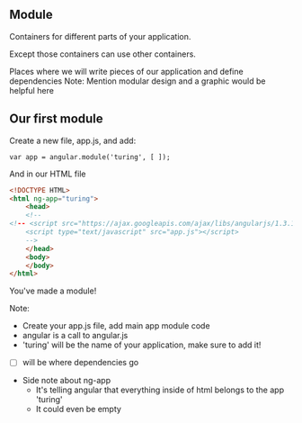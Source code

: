 ## Module

Containers for different parts of your application. <!-- .element: class="fragment" -->

Except those containers can use other containers.  <!-- .element: class="fragment" -->

Places where we will write pieces of our application and define dependencies <!-- .element: class="fragment" -->
Note: Mention modular design and a graphic would be helpful here



## Our first module

Create a new file, app.js, and add:

```
var app = angular.module('turing', [ ]);
```

And in our HTML file

```html
<!DOCTYPE HTML>
<html ng-app="turing">
    <head>
    <!--
<!-- <script src="https://ajax.googleapis.com/ajax/libs/angularjs/1.3.14/angular.min.js"></script>
    <script type="text/javascript" src="app.js"></script>
    -->
    </head>
    <body>
    </body>
</html>
```

You've made a module!

Note:
- Create your app.js file, add main app module code
- angular is a call to angular.js
- 'turing' will be the name of your application, make sure to add it!
- [ ] will be where dependencies go
- Side note about ng-app
    - It's telling angular that everything inside of html belongs to the app 'turing'
    - It could even be empty
